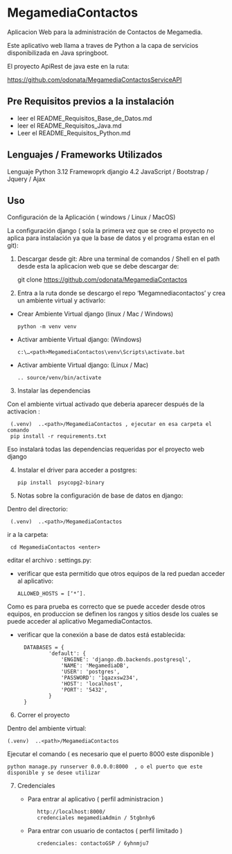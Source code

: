 # MegamediaContactos

Aplicacion Web para la administración de Contactos de Megamedia.

Este aplicativo web llama a traves de Python a la capa de servicios disponibilizada 
en Java springboot. 

El proyecto ApiRest de java este en la ruta: 

https://github.com/odonata/MegamediaContactosServiceAPI

## Pre Requisitos previos a la instalación

* leer el README_Requisitos_Base_de_Datos.md
* leer el README_Requisitos_Java.md
* Leer el README_Requisitos_Python.md

## Lenguajes / Frameworks Utilizados

Lenguaje Python 3.12
Framewoprk djangio 4.2
JavaScript / Bootstrap / Jquery / Ajax

## Uso

Configuración de la Aplicación ( windows / Linux / MacOS)

La configuración django  ( sola la primera vez que se creo el proyecto no aplica para instalación ya que la base de datos y el programa estan en el git): 

1.	Descargar desde git: Abre una terminal de comandos / Shell en el path desde esta la aplicacion web que se debe descargar de:

     git clone https://github.com/odonata/MegamediaContactos

2. Entra a la ruta donde se descargo el repo ‘Megamnediacontactos’ y crea un ambiente virtual y activarlo:

* Crear Ambiente Virtual django (linux / Mac / Windows)

      python -m venv venv

* Activar ambiente Virtual django: (Windows)

      c:\…<path>MegamediaContactos\venv\Scripts\activate.bat

* Activar ambiente Virtual django: (Linux / Mac)

      .. source/venv/bin/activate
    
3. Instalar las dependencias

Con el ambiente virtual activado  que deberia aparecer después de la activacion :

     (.venv)  ..<path>/MegamediaContactos , ejecutar en esa carpeta el comando
     pip install -r requirements.txt

Eso instalará todas las dependencias requeridas por el proyecto web django

4. Instalar el driver para acceder a postgres: 

       pip install  psycopg2-binary

5. Notas sobre la configuración de base de datos en django:

Dentro del directorio: 

     (.venv)  ..<path>/MegamediaContactos

ir a la carpeta:

     cd MegamediaContactos <enter>

editar el archivo : settings.py:

* verificar que esta permitido que otros equipos de la red puedan acceder al aplicativo: 

      ALLOWED_HOSTS = [‘*’].

Como es para prueba es correcto que se puede acceder desde otros equipos, 
en produccion se definen los rangos y sitios desde los cuales se puede acceder al 
aplicativo MegamediaContactos.

* verificar que la conexión a base de datos está establecida:

		DATABASES = {
				'default': {
					'ENGINE': 'django.db.backends.postgresql',
					'NAME': 'MegamediaDB',
					'USER': 'postgres',
					'PASSWORD': '1qazxsw234',
					'HOST': 'localhost',
					'PORT': '5432',
				}
		}

6. Correr el proyecto 

Dentro del ambiente virtual:

 	(.venv)  ..<path>/MegamediaContactos

Ejecutar el comando ( es necesario que el puerto 8000 este disponible )

	python manage.py runserver 0.0.0.0:8000  , o el puerto que este disponible y se desee utilizar

7. Credenciales

   - Para entrar al aplicativo ( perfil administracion )
   
            http://localhost:8000/
            credenciales megamediaAdmin / 5tgbnhy6

   - Para entrar con usuario de contactos  ( perfil limitado )

            credenciales: contactoGSP / 6yhnmju7